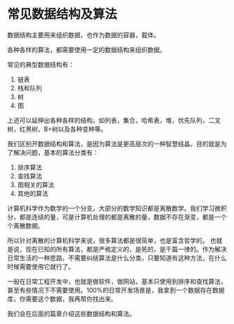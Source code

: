 # 常见数据结构及算法

数据结构主要用来组织数据，也作为数据的容器，载体。

各种各样的算法，都需要使用一定的数据结构来组织数据。

常见的典型数据结构有：

1. 链表
2. 栈和队列
3. 树
4. 图

上述可以延伸出各种各样的结构，如列表，集合，哈希表，堆，优先队列，二叉树，红黑树，B+树以及各种变种等。

我们区别开数据结构和算法，是因为算法是更高层次的一种智慧结晶，目的就是为了解决问题，基本的算法分类有：

1. 排序算法
2. 查找算法
3. 图相关的算法
4. 其他的算法

计算机科学作为数学的一个分支，大部分的数学知识都是离散数学。我们学习微积分，都是连续的量，可是计算机处理的都是离散的量，数据不存在渐变，都是一个个离散数据。

所以针对离散的计算机科学来说，很多算法都是很简单，也是富含哲学的。
也就是说，现在已知的所有算法，都是严格定义的，是死的，是千篇一律的。作为解决日常生活的一种思路，不需要纠结算法是什么分类，只要知道有这种方法，在什么时候需要使用它就行了。

一般在日常工程开发中，也就是做软件，做网站，基本只使用到排序和查找算法，甚至有些情况下不需要使用。100%的日常开发场景是，我拿到一个数据存在数据库，你需要这个数据，我再帮你找出来。

我们会在后面的篇章介绍这些数据结构和算法。

